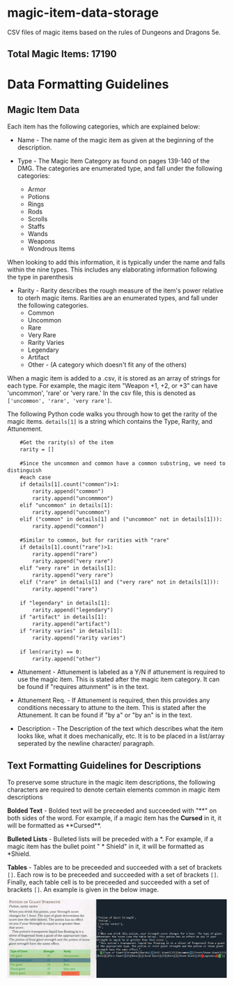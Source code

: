# magic-item-data-storage
CSV files of magic items based on the rules of Dungeons and Dragons 5e. 

## Total Magic Items: 17190 ## 

# Data Formatting Guidelines #
## Magic Item Data ##
Each item has the following categories, which are explained below:

* Name - The name of the magic item as given at the beginning of the description.

* Type - The Magic Item Category as found on pages 139-140 of the DMG. The categories are enumerated type, and fall under the following categories:
  * Armor
  * Potions
  * Rings
  * Rods
  * Scrolls
  * Staffs
  * Wands
  * Weapons
  * Wondrous Items
 
When looking to add this information, it is typically under the name and falls within the nine types. This includes any elaborating information following  the type in parenthesis

* Rarity - Rarity describes the rough measure of the item's power relative to oterh magic items. Rarities are an enumerated types, and fall under the following categories.
    * Common
    * Uncommon
    * Rare
    * Very Rare
    * Rarity Varies
    * Legendary
    * Artifact
    * Other - (A category which doesn't fit any of the others)

When a magic item is added to a .csv, it is stored as an array of strings for each type. For example, the magic item "Weapon +1, +2, or +3" can have 'uncommon', 'rare' or 'very rare.' In the csv file, this is denoted as `['uncommon', 'rare', 'very rare']`. 

The following Python code walks you through how to get the rarity of the magic items. `details[1]` is a string  which contains the Type, Rarity, and Attunement. 

```
    #Get the rarity(s) of the item
    rarity = []
    
    #Since the uncommon and common have a common substring, we need to distinguish 
    #each case
    if details[1].count("common")>1:
        rarity.append("common")
        rarity.append("uncommmon")
    elif "uncommon" in details[1]:
        rarity.append("uncommon")
    elif ("common" in details[1] and ("uncommon" not in details[1])):
        rarity.append("common")
    
    #Similar to common, but for rarities with "rare"
    if details[1].count("rare")>1:
        rarity.append("rare")
        rarity.append("very rare")
    elif "very rare" in details[1]:
        rarity.append("very rare")
    elif ("rare" in details[1] and ("very rare" not in details[1])):
        rarity.append("rare")
    
    if "legendary" in details[1]:
        rarity.append("legendary")
    if "artifact" in details[1]:
        rarity.append("artifact")
    if "rarity varies" in details[1]:
        rarity.append("rarity varies")
    
    if len(rarity) == 0:
        rarity.append("other")

```

* Attunement - Attunement is labeled as a Y/N if attunement is required to use the magic item. This is stated after the magic item category. It can be found if "requires attunment" is in the text.

* Attunement Req. - If Attunement is required, then this provides any conditions necessary to attune to the item. This is stated after the Attunement. It can be found if "by a" or "by an" is in the text.

* Description - The Description  of the text which describes what the item looks like, what it does mechanically, etc. It is to be placed in a list/array seperated by the newline character/ paragraph.

## Text Formatting Guidelines for Descriptions ##

To preserve some structure in the magic item descriptions, the following characters are required to denote certain elements common in magic item descriptions

**Bolded Text** - Bolded text will be preceeded and succeeded with "\*\*" on both sides of the word. For example, if a magic item has the **Cursed** in it, it will be formatted as \*\*Cursed\*\*.

**Bulleted Lists** - Bulleted lists will be preceded with a \*. For example, if a magic item has the bullet point " * Shield" in it, it will be formatted as \*Shield.

**Tables** - Tables are to be preceeded and succeeded with a set of brackets `[]`. Each row is to be preceeded and succeeded with a set of brackets `[]`. Finally, each table cell is to be preceeded and succeeded with a set of brackets `[]`. An example is given in the below image. 

![Table Layout Image](https://github.com/ChristopherThompsonUT/5E-Magic-Item-Dataset/blob/main/Table_Example.png)
